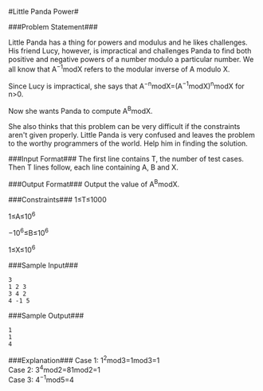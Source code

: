 #Little Panda Power#

###Problem Statement###

Little Panda has a thing for powers and modulus and he likes challenges. His friend Lucy, however, is impractical and challenges Panda to find both positive and negative powers of a number modulo a particular number. We all know that A<sup>−1</sup>modX refers to the modular inverse of A modulo X.

Since Lucy is impractical, she says that A<sup>−n</sup>modX=(A<sup>−1</sup>modX)<sup>n</sup>modX for n>0.

Now she wants Panda to compute A<sup>B</sup>modX.

She also thinks that this problem can be very difficult if the constraints aren't given properly. Little Panda is very confused and leaves the problem to the worthy programmers of the world. Help him in finding the solution.

###Input Format###
The first line contains T, the number of test cases.
Then T lines follow, each line containing A, B and X.

###Output Format###
Output the value of A<sup>B</sup>modX.

###Constraints###
1≤T≤1000  

1≤A≤10<sup>6  

−10<sup>6</sup>≤B≤10<sup>6</sup>  

1≤X≤10<sup>6</sup>  


###Sample Input###
```
3  
1 2 3  
3 4 2  
4 -1 5
```
###Sample Output###
```
1  
1  
4  
```
###Explanation###
Case 1: 1<sup>2</sup>mod3=1mod3=1  
Case 2: 3<sup>4</sup>mod2=81mod2=1  
Case 3: 4<sup>−1</sup>mod5=4  